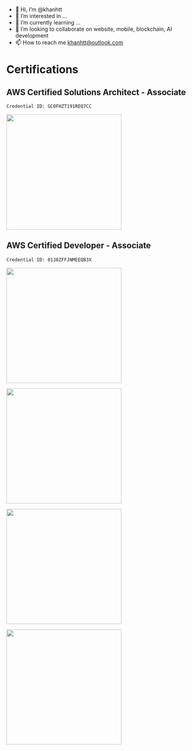 - 👋 Hi, I’m @khanhtt
- 👀 I’m interested in ...
- 🌱 I’m currently learning ...
- 💞️ I’m looking to collaborate on website, mobile, blockchain, AI development
- 📫 How to reach me khanhtt@outlook.com



# Certifications

## AWS Certified Solutions Architect - Associate
`Credential ID: GC0FHZT191REQ7CC`

[<img src="https://images.credly.com/size/680x680/images/0e284c3f-5164-4b21-8660-0d84737941bc/image.png" height="300">](https://www.credly.com/badges/f559fc3a-70a9-428f-ab63-39d44eed7e08/public_url)


## AWS Certified Developer - Associate
`Credential ID: 01J8ZFFJNMEEQB3X`

[<img src="https://d1.awsstatic.com/training-and-certification/certification-badges/AWS-Certified-Developer-Associate_badge.5c083fa855fe82c1cf2d0c8b883c265ec72a17c0.png" height="300">](https://www.credly.com/badges/b8d96038-baf8-4f67-a00d-0ed5da99e4dd/public_url)

[<img src="https://bta-site-images.s3.us-east-2.amazonaws.com/v1-sa.png"  height="300">](https://www.btacertified.com/dlink/ed0121c571dabe1baaca78d24ef60a8fd72a197208090cd3480f3ad168187230/certdisplayhash)

[<img src="https://bta-site-images.s3.us-east-2.amazonaws.com/v1-eth.png" height="300">](https://www.btacertified.com/dlink/bcddace03e7a50a6b5df25b8ea821b5791a3d2f0899830dd111dcad84b86f9db/certdisplayhash)


[<img src="https://images.credly.com/size/680x680/images/a2790314-008a-4c3d-9553-f5e84eb359ba/image.png" height="300">](https://www.credly.com/badges/9506ba24-3d3d-4b68-8f99-f40327ded451/public_url)


<!---
khanhtt/khanhtt is a ✨ special ✨ repository because its `README.md` (this file) appears on your GitHub profile.
You can click the Preview link to take a look at your changes.


<img src="https://d1.awsstatic.com/training-and-certification/certification-badges/AWS-Certified-Developer-Associate_badge.5c083fa855fe82c1cf2d0c8b883c265ec72a17c0.png" height="300">
<img src="https://bta-site-images.s3.us-east-2.amazonaws.com/v1-sa.png"  height="300">
<img src="https://bta-site-images.s3.us-east-2.amazonaws.com/v1-eth.png" height="300">
<img src="https://images.credly.com/size/680x680/images/a2790314-008a-4c3d-9553-f5e84eb359ba/image.png" height="300">

[![AWS Certified Developer - Associate](https://d1.awsstatic.com/training-and-certification/certification-badges/AWS-Certified-Developer-Associate_badge.5c083fa855fe82c1cf2d0c8b883c265ec72a17c0.png)](https://aw.certmetrics.com/amazon/public/verification.aspx)

[![BTA Certified Blockchain Solution Architect](https://bta-site-images.s3.us-east-2.amazonaws.com/v1-sa.png)](https://www.btacertified.com/dlink/ed0121c571dabe1baaca78d24ef60a8fd72a197208090cd3480f3ad168187230/certdisplayhash)

[![BTA Certified Blockchain Developer - Ethereum](https://bta-site-images.s3.us-east-2.amazonaws.com/v1-eth.png)](https://www.btacertified.com/dlink/bcddace03e7a50a6b5df25b8ea821b5791a3d2f0899830dd111dcad84b86f9db/certdisplayhash)

[![Professional Scrum Master™ I (PSM I)](https://images.credly.com/size/680x680/images/a2790314-008a-4c3d-9553-f5e84eb359ba/image.png)](https://www.credly.com/badges/9506ba24-3d3d-4b68-8f99-f40327ded451)
--->
